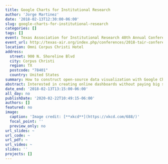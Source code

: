 ```yaml
---
title: Google Charts for Institutional Research
author: 'Jorge Martinez'
date: '2018-02-13T12:30:00-06:00'
slug: google-charts-for-institutional-research
categories: []
tags: []
event: Texas Association for Institutional Research 40th Annual Conference
event_url: http://texas-air.org/index.php/conferences/2018-tair-conference/
location: Omni Corpus Christi Hotel
address:
  street: 900 N. Shoreline Blvd
  city: Corpus Christi
  region: TX
  postcode: "78401"
  country: United States
summary: How to construct open-source data visualization with Google Charts using the *googleVis* package in R.
abstract: Interested in creating online dashboards without paying big software prices? Google Charts API provides an open-source platform for constructing interactive graphics for IR websites at no cost. In this session, I will demonstrate how to construct bar, line, and pie charts, hierarchical tree maps and state maps using JavaScript, HTML, and R languages. At the end of this demonstration, participants will have an introductory understanding of the data structure, anatomy, and implementation of Google Charts on an IR web page for internal and external constituent consumption. Also presented at [TAIR Summer 2017 and 2018 Pre-Conference workshops](http://texas-air.org/index.php/professional-development/upcoming-and-past-workshops/).
date_end: '2018-02-13T13:15:00-06:00'
all_day: no
publishDate: '2020-02-22T10:49:15-06:00'
authors: []
featured: no
image:
  caption: 'Image credit: [**xkcd**](https://xkcd.com/688/)'
  focal_point: ''
  preview_only: no
url_slides: ~
url_code: ~
url_pdf: ~
url_video: ~
slides: ''
projects: []
---
```

